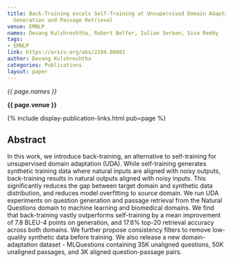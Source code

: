 ```yaml
---
title: Back-Training excels Self-Training at Unsupervised Domain Adaptation of Question
  Generation and Passage Retrieval
venue: EMNLP
names: Devang Kulshreshtha, Robert Belfer, Iulian Serban, Siva Reddy
tags:
- EMNLP
link: https://arxiv.org/abs/2104.08801
author: Devang Kulshreshtha
categories: Publications
layout: paper
---
```


*{{ page.names }}*

**{{ page.venue }}**

{% include display-publication-links.html pub=page %}

## Abstract

In this work, we introduce back-training, an alternative to self-training for unsupervised domain adaptation (UDA). While self-training generates synthetic training data where natural inputs are aligned with noisy outputs, back-training results in natural outputs aligned with noisy inputs. This significantly reduces the gap between target domain and synthetic data distribution, and reduces model overfitting to source domain. We run UDA experiments on question generation and passage retrieval from the Natural Questions domain to machine learning and biomedical domains. We find that back-training vastly outperforms self-training by a mean improvement of 7.8 BLEU-4 points on generation, and 17.6% top-20 retrieval accuracy across both domains. We further propose consistency filters to remove low-quality synthetic data before training. We also release a new domain-adaptation dataset - MLQuestions containing 35K unaligned questions, 50K unaligned passages, and 3K aligned question-passage pairs.